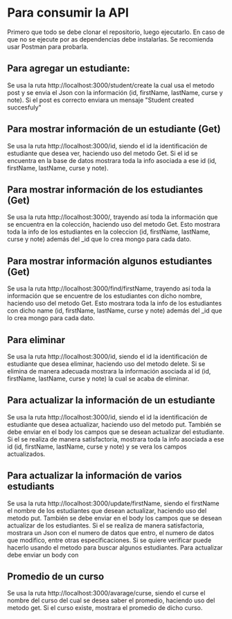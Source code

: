 # Para consumir la API

Primero que todo se debe clonar el repositorio, luego ejecutarlo. En caso de que no se ejecute por as dependencias debe instalarlas. Se recomienda usar Postman para probarla.

## Para agregar un estudiante:

Se usa la ruta http://localhost:3000/student/create la cual usa el metodo post y se envia el Json con la información (id, firstName, lastName, curse y note). Si el post es correcto enviara un mensaje "Student created succesfuly" 

## Para mostrar información de un estudiante (Get)

Se usa la ruta http://localhost:3000/id, siendo el id la identificación de estudiante que desea ver, haciendo uso del metodo Get. Si el id se encuentra en la base de datos mostrara toda la info asociada a ese id (id, firstName, lastName, curse y note).

## Para mostrar información de los estudiantes (Get)

Se usa la ruta http://localhost:3000/, trayendo así toda la información que se encuentra en la colección, haciendo uso del metodo Get. Esto mostrara toda la info de los estudiantes en la coleccion (id, firstName, lastName, curse y note) además del _id que lo crea mongo para cada dato.

## Para mostrar información algunos estudiantes (Get)

Se usa la ruta http://localhost:3000/find/firstName, trayendo así toda la información que se encuentre de los estudiantes con dicho nombre, haciendo uso del metodo Get. Esto mostrara toda la info de los estudiantes con dicho name (id, firstName, lastName, curse y note) además del _id que lo crea mongo para cada dato.

## Para eliminar

Se usa la ruta http://localhost:3000/id, siendo el id la identificación de estudiante que desea eliminar, haciendo uso del metodo delete. Si se elimina de manera adecuada mostrara la información asociada al id (id, firstName, lastName, curse y note) la cual se acaba de eliminar.

## Para actualizar la información de un estudiante

Se usa la ruta http://localhost:3000/id, siendo el id la identificación de estudiante que desea actualizar, haciendo uso del metodo put. También se debe enviar en el body los campos que se desean actualizar del estudiante. Si el se realiza de manera satisfactoria, mostrara toda la info asociada a ese id (id, firstName, lastName, curse y note) y se vera los campos actualizados.


## Para actualizar la información de varios estudiants

Se usa la ruta http://localhost:3000/update/firstName, siendo el firstName el nombre de los estudiantes que desean actualizar, haciendo uso del metodo put. También se debe enviar en el body los campos que se desean actualizar de los estudiantes. Si el se realiza de manera satisfactoria, mostrara un Json con el numero de datos que entro, el numero de datos que modifico, entre otras especificaciones. Si se quiere verificar puede hacerlo usando el metodo para buscar algunos estudiantes. Para actualizar debe enviar un body con 

## Promedio de un curso

Se usa la ruta http://localhost:3000/avarage/curse, siendo el curse el nombre del curso del cual se desea saber el promedio, haciendo uso del metodo get. Si el curso existe, mostrara el promedio de dicho curso.
